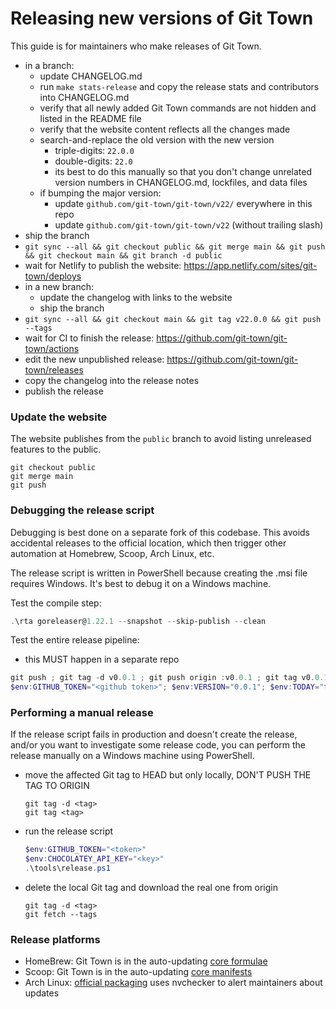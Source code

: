 # Releasing new versions of Git Town

This guide is for maintainers who make releases of Git Town.

- in a branch:
  - update CHANGELOG.md
  - run `make stats-release` and copy the release stats and contributors into
    CHANGELOG.md
  - verify that all newly added Git Town commands are not hidden and listed in
    the README file
  - verify that the website content reflects all the changes made
  - search-and-replace the old version with the new version
    - triple-digits: `22.0.0`
    - double-digits: `22.0`
    - its best to do this manually so that you don't change unrelated version
      numbers in CHANGELOG.md, lockfiles, and data files
  - if bumping the major version:
    - update `github.com/git-town/git-town/v22/` everywhere in this repo
    - update `github.com/git-town/git-town/v22` (without trailing slash)
- ship the branch
- `git sync --all && git checkout public && git merge main && git push && git checkout main && git branch -d public`
- wait for Netlify to publish the website:
  https://app.netlify.com/sites/git-town/deploys
- in a new branch:
  - update the changelog with links to the website
  - ship the branch
- `git sync --all && git checkout main && git tag v22.0.0 && git push --tags`
- wait for CI to finish the release:
  https://github.com/git-town/git-town/actions
- edit the new unpublished release:
  https://github.com/git-town/git-town/releases
- copy the changelog into the release notes
- publish the release

### Update the website

The website publishes from the `public` branch to avoid listing unreleased
features to the public.

```
git checkout public
git merge main
git push
```

### Debugging the release script

Debugging is best done on a separate fork of this codebase. This avoids
accidental releases to the official location, which then trigger other
automation at Homebrew, Scoop, Arch Linux, etc.

The release script is written in PowerShell because creating the .msi file
requires Windows. It's best to debug it on a Windows machine.

Test the compile step:

```powershell
.\rta goreleaser@1.22.1 --snapshot --skip-publish --clean
```

Test the entire release pipeline:

- this MUST happen in a separate repo

```powershell
git push ; git tag -d v0.0.1 ; git push origin :v0.0.1 ; git tag v0.0.1 ; git push --tags
$env:GITHUB_TOKEN="<github token>"; $env:VERSION="0.0.1"; $env:TODAY="today"; .\tools\release.ps1
```

### Performing a manual release

If the release script fails in production and doesn't create the release, and/or
you want to investigate some release code, you can perform the release manually
on a Windows machine using PowerShell.

- move the affected Git tag to HEAD but only locally, DON'T PUSH THE TAG TO
  ORIGIN

  ```
  git tag -d <tag>
  git tag <tag>
  ```

- run the release script
  ```powershell
  $env:GITHUB_TOKEN="<token>"
  $env:CHOCOLATEY_API_KEY="<key>"
  .\tools\release.ps1
  ```

- delete the local Git tag and download the real one from origin

  ```
  git tag -d <tag>
  git fetch --tags
  ```

### Release platforms

- HomeBrew: Git Town is in the auto-updating
  [core formulae](https://formulae.brew.sh/formula/git-town)
- Scoop: Git Town is in the auto-updating
  [core manifests](https://github.com/ScoopInstaller/Main/blob/master/bucket/git-town.json)
- Arch Linux:
  [official packaging](https://archlinux.org/packages/extra/x86_64/git-town/)
  uses nvchecker to alert maintainers about updates
